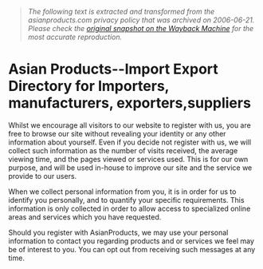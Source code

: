> *The following text is extracted and transformed from the asianproducts.com privacy policy that was archived on 2006-06-21. Please check the [original snapshot on the Wayback Machine](https://web.archive.org/web/20060621223933id_/http%3A//asianproducts.com/service/privacy_policy.php) for the most accurate reproduction.*

# Asian Products--Import Export Directory for Importers, manufacturers, exporters,suppliers

Whilst we encourage all visitors to our website to register with us, you are free to browse our site without revealing your identity or any other information about yourself. Even if you decide not register with us, we will collect such information as the number of visits received, the average viewing time, and the pages viewed or services used. This is for our own purpose, and will be used in-house to improve our site and the service we provide to our users.

When we collect personal information from you, it is in order for us to identify you personally, and to quantify your specific requirements. This information is only collected in order to allow access to specialized online areas and services which you have requested. 

Should you register with AsianProducts, we may use your personal information to contact you regarding products and or services we feel may be of interest to you. You can opt out from receiving such messages at any time. 

